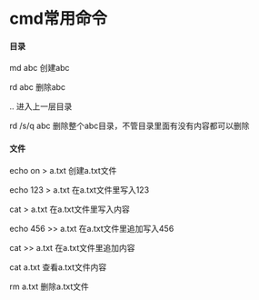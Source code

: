 # cmd常用命令


#### 目录


md abc    创建abc

rd abc    删除abc

..      进入上一层目录

rd /s/q abc     删除整个abc目录，不管目录里面有没有内容都可以删除


#### 文件


echo on > a.txt       创建a.txt文件

echo 123 > a.txt      在a.txt文件里写入123

cat > a.txt           在a.txt文件里写入内容

echo 456 >> a.txt     在a.txt文件里追加写入456

cat >> a.txt          在a.txt文件里追加内容

cat a.txt             查看a.txt文件内容

rm a.txt              删除a.txt文件


